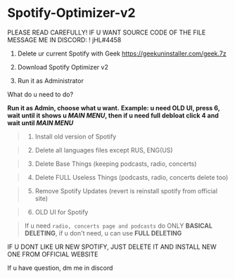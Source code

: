 # Spotify-Optimizer-v2

PLEASE READ CAREFULLY! IF U WANT SOURCE CODE OF THE FILE MESSAGE ME IN DISCORD: ! jHL#4458

1. Delete ur current Spotify with Geek https://geekuninstaller.com/geek.7z

2. Download Spotify Optimizer v2

3. Run it as Administrator

What do u need to do? 

**Run it as Admin, choose what u want.**
**Example: u need OLD UI, press 6, wait until it shows u *MAIN MENU*, then if u need full debloat click 4 and wait until *MAIN MENU***

> 1) Install old version of Spotify

> 2) Delete all languages files except RUS, ENG(US)

> 3) Delete Base Things (keeping podcasts, radio, concerts)

> 4) Delete FULL Useless Things (podcasts, radio, concerts delete too)

> 5) Remove Spotify Updates (revert is reinstall spotify from official site)

> 6) OLD UI for Spotify


> If u need `radio, concerts page and podcasts` do ONLY **BASICAL DELETING**, if u don't need, u can use **FULL DELETING** 

IF U DONT LIKE UR NEW SPOTIFY, JUST DELETE IT AND INSTALL NEW ONE FROM OFFICIAL WEBSITE

If u have question, dm me in discord
